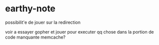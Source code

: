 # earthy-note


possibilit'e de jouer sur la redirection

voir a essayer gopher et jouer pour executer qq chose dans la portion de code manquante memcache?